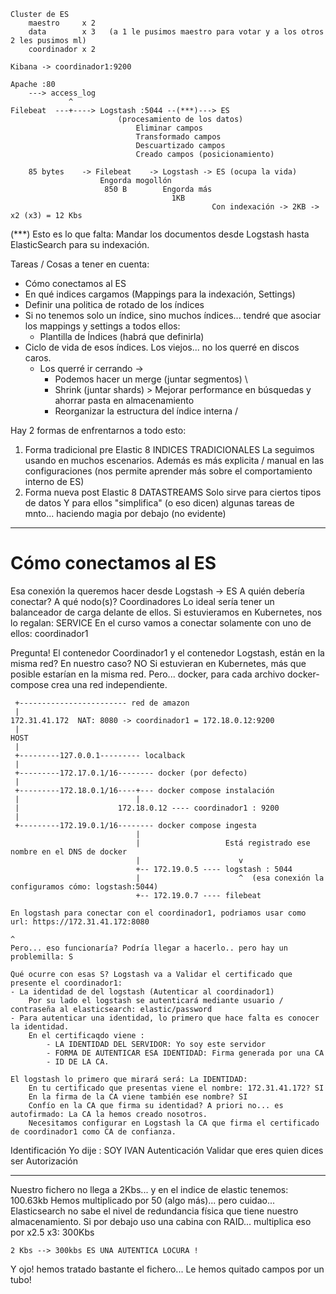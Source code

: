 
    Cluster de ES
        maestro     x 2
        data        x 3   (a 1 le pusimos maestro para votar y a los otros 2 les pusimos ml)
        coordinador x 2

    Kibana -> coordinador1:9200
        
    Apache :80
        ---> access_log
                 ^
    Filebeat  ---+----> Logstash :5044 --(***)---> ES
                            (procesamiento de los datos)
                                Eliminar campos
                                Transformado campos
                                Descuartizado campos
                                Creado campos (posicionamiento)
                                
        85 bytes    -> Filebeat    -> Logstash -> ES (ocupa la vida)
                        Engorda mogollón
                         850 B        Engorda más
                                        1KB
                                                 Con indexación -> 2KB -> x2 (x3) = 12 Kbs
                                                 
(***) Esto es lo que falta: Mandar los documentos desde Logstash hasta ElasticSearch para su indexación.

Tareas / Cosas a tener en cuenta:
- Cómo conectamos al ES
- En qué indices cargamos (Mappings para la indexación, Settings)
- Definir una politica de rotado de los índices
- Si no tenemos solo un índice, sino muchos índices... tendré que asociar los mappings y settings a todos ellos:
    - Plantilla de Índices (habrá que definirla)
- Ciclo de vida de esos índices. Los viejos... no los querré en discos caros.
    - Los querré ir cerrando ->
        - Podemos hacer un merge (juntar segmentos)     \
        - Shrink (juntar shards)                         > Mejorar performance en búsquedas y ahorrar pasta en almacenamiento
        - Reorganizar la estructura del índice interna  /

Hay 2 formas de enfrentarnos a todo esto:
1. Forma tradicional pre Elastic 8              INDICES TRADICIONALES
   La seguimos usando en muchos escenarios.
   Además es más explicita / manual en las configuraciones (nos permite aprender más sobre el comportamiento interno de ES)
2. Forma nueva post Elastic 8                   DATASTREAMS
   Solo sirve para ciertos tipos de datos
   Y para ellos "simplifica" (o eso dicen) algunas tareas de mnto... haciendo magia por debajo (no evidente)

---

# Cómo conectamos al ES

Esa conexión la queremos hacer desde Logstash -> ES
A quién debería conectar? A qué nodo(s)? Coordinadores
Lo ideal sería tener un balanceador de carga delante de ellos. Si estuvieramos en Kubernetes, nos lo regalan: SERVICE
En el curso vamos a conectar solamente con uno de ellos: coordinador1

Pregunta! El contenedor Coordinador1 y el contenedor Logstash, están en la misma red? En nuestro caso? NO
Si estuvieran en Kubernetes, más que posible estarían en la misma red.
Pero... docker, para cada archivo docker-compose crea una red independiente.

     +------------------------ red de amazon
     |
    172.31.41.172  NAT: 8080 -> coordinador1 = 172.18.0.12:9200
     |
    HOST
     |
     +---------127.0.0.1--------- localback
     |
     +---------172.17.0.1/16-------- docker (por defecto)
     |
     +---------172.18.0.1/16----+--- docker compose instalación
     |                          |
     |                      172.18.0.12 ---- coordinador1 : 9200
     |
     +---------172.19.0.1/16-------- docker compose ingesta
                                |                   
                                |                   Está registrado ese nombre en el DNS de docker
                                |                      v
                                +-- 172.19.0.5 ---- logstash : 5044
                                |                      ^  (esa conexión la configuramos cómo: logstash:5044)
                                +-- 172.19.0.7 ---- filebeat

    En logstash para conectar con el coordinador1, podriamos usar como url: https://172.31.41.172:8080   
                                                                                ^
    Pero... eso funcionaría? Podría llegar a hacerlo.. pero hay un problemilla: S

    Qué ocurre con esas S? Logstash va a Validar el certificado que presente el coordinador1:
    - La identidad de del logstash (Autenticar al coordinador1) 
        Por su lado el logstash se autenticará mediante usuario / contraseña al elasticsearch: elastic/password
    - Para autenticar una identidad, lo primero que hace falta es conocer la identidad.
        En el certificaqdo viene :
            - LA IDENTIDAD DEL SERVIDOR: Yo soy este servidor
            - FORMA DE AUTENTICAR ESA IDENTIDAD: Firma generada por una CA
            - ID DE LA CA.
     
    El logstash lo primero que mirará será: La IDENTIDAD:
        En tu certificado que presentas viene el nombre: 172.31.41.172? SI
        En la firma de la CA viene también ese nombre? SI
        Confío en la CA que firma su identidad? A priori no... es autofirmado: La CA la hemos creado nosotros.
        Necesitamos configurar en Logstash la CA que firma el certificado de coordinador1 como CA de confianza.
     
Identificación          Yo dije : SOY IVAN
Autenticación           Validar que eres quien dices ser
Autorización

---

Nuestro fichero no llega a 2Kbs... y en el indice de elastic tenemos: 100.63kb
Hemos multiplicado por 50 (algo más)... pero cuidao...
Elasticsearch no sabe el nivel de redundancia física que tiene nuestro almacenamiento.
Si por debajo uso una cabina con RAID... multiplica eso por x2.5 x3: 300Kbs

    2 Kbs --> 300kbs ES UNA AUTENTICA LOCURA !
    
Y ojo! hemos tratado bastante el fichero... Le hemos quitado campos por un tubo!
